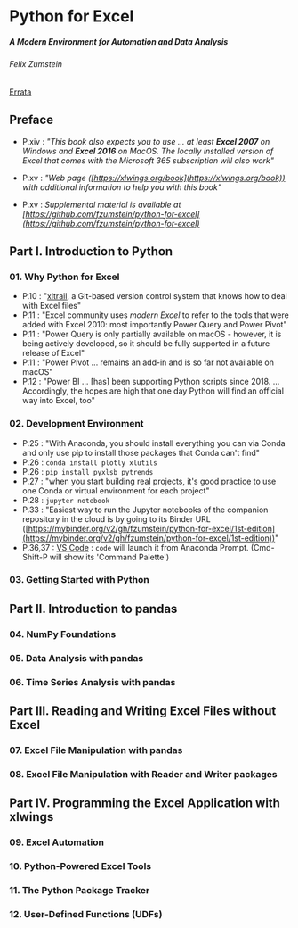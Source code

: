 # Python for Excel
##### A Modern Environment for Automation and Data Analysis
###### Felix Zumstein


[Errata](https://www.oreilly.com/catalog/errata.csp?isbn=0636920386926)

## Preface

* P.xiv : _"This book also expects you to use ... at least **Excel 2007** on Windows and **Excel 2016** on MacOS. The locally installed version of Excel that comes with the Microsoft 365 subscription will also work"_

* P.xv : _"Web page ([https://xlwings.org/book](https://xlwings.org/book)) with additional information to help you with this book"_

* P.xv : _Supplemental material is available at [https://github.com/fzumstein/python-for-excel](https://github.com/fzumstein/python-for-excel)_



## Part I. Introduction to Python

### 01. Why Python for Excel
* P.10 : "[xltrail](https://xltrail.com), a Git-based version control system that knows how to deal with Excel files"
* P.11 : "Excel community uses _modern Excel_ to refer to the tools that were added with Excel 2010: most importantly Power Query and Power Pivot"
* P.11 : "Power Query is only partially available on macOS - however, it is being actively developed, so it should be fully supported in a future release of Excel"
* P.11 : "Power Pivot ... remains an add-in and is so far not available on macOS"
* P.12 : "Power BI ... [has] been supporting Python scripts since 2018. ... Accordingly, the hopes are high that one day Python will find an official way into Excel, too"


### 02. Development Environment
* P.25 : "With Anaconda, you should install everything you can via Conda and only use pip to install those packages that Conda can't find"
* P.26 : `conda install plotly xlutils`
* P.26 : `pip install pyxlsb pytrends`
* P.27 : "when you start building real projects, it's good practice to use one Conda or virtual environment for each project"
* P.28 : `jupyter notebook`
* P.33 : "Easiest way to run the Jupyter notebooks of the companion repository in the cloud is by going to its Binder URL ([https://mybinder.org/v2/gh/fzumstein/python-for-excel/1st-edition](https://mybinder.org/v2/gh/fzumstein/python-for-excel/1st-edition))"
* P.36,37 : [VS Code](https://code.visualstudio.com/) : `code` will launch it from Anaconda Prompt. (Cmd-Shift-P will show its 'Command Palette')


### 03. Getting Started with Python

## Part II. Introduction to pandas

### 04. NumPy Foundations
### 05. Data Analysis with pandas
### 06. Time Series Analysis with pandas

## Part III. Reading and Writing Excel Files without Excel

### 07. Excel File Manipulation with pandas
### 08. Excel File Manipulation with Reader and Writer packages

## Part IV. Programming the Excel Application with xlwings

### 09. Excel Automation
### 10. Python-Powered Excel Tools
### 11. The Python Package Tracker
### 12. User-Defined Functions (UDFs)
